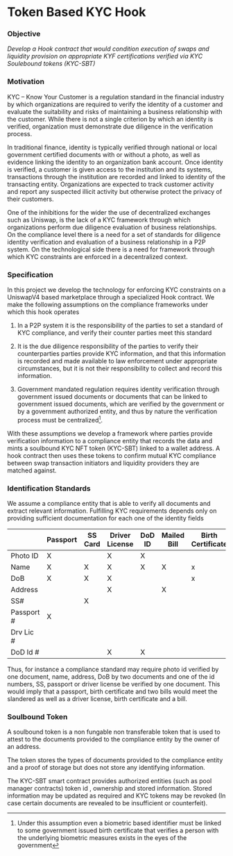 # Token Based KYC Hook #

### Objective ###

_Develop a Hook contract that would condition execution of swaps and liquidity provision on appropriate KYF certifications verified via KYC Soulebound tokens (KYC-SBT)_

### Motivation ###

KYC – Know Your Customer is a regulation standard in the financial industry by which organizations are required to verify the identity of a customer and evaluate the suitability and risks of maintaining a business relationship with the customer. While there is not a single criterion by which an identity is verified, organization must demonstrate due diligence in the verification process.

In traditional finance, identity is typically verified through national or local government certified documents with or without a photo, as well as evidence linking the identity to an organization bank account. Once identity is verified, a customer is given access to the institution and its systems, transactions through the institution are recorded and linked to identity of the transacting entity. Organizations are expected to track customer activity and report any suspected illicit activity but otherwise protect the privacy of their customers.

One of the inhibitions for the wider the use of decentralized exchanges such as Uniswap, is the lack of a KYC framework through which organizations perform due diligence evaluation of business relationships. On the compliance level there is a need for a set of standards for diligence identity verification and evaluation of a business relationship in a P2P system. On the technological side there is a need for framework through which KYC constraints are enforced in a decentralized context.  


### Specification ###

In this project we develop the technology for enforcing KYC constraints on a UniswapV4 based marketplace through a specialized Hook contract. We make the following assumptions on the compliance frameworks under which this hook operates

1. In a P2P system it is the responsibility of the parties to set a standard of KYC compliance, and verify their counter parties meet this standard

2. It is the due diligence responsibility of the parties to verify their counterparties parties provide KYC information, and that this information is recorded and made available to law enforcement under appropriate circumstances, but it is not their responsibility to collect and record this information.

3. Government mandated regulation requires identity verification through government issued documents or documents that can be linked to government issued documents, which are verified by the government or by a government authorized entity, and thus by nature the verification process must be centralized[^1].

With these assumptions we develop a framework where parties provide verification information to a compliance entity that records the data and mints a soulbound KYC NFT token (KYC-SBT) linked to a wallet address. A hook contract then uses these tokens to confirm mutual KYC compliance between swap transaction initiators and liquidity providers they are matched against.

### Identification Standards ###

We assume a compliance entity that is able to verify all documents and extract relevant information. Fulfilling KYC requirements depends only on providing sufficient documentation for each one of the identity fields

|               |Passport       | SS Card       | Driver License | DoD ID       | Mailed Bill   | Birth Certificate |
| ------------- | ------------- | ------------- | ------------- | ------------- | ------------- | ------------- |
| Photo ID      |     X         |               |       X       |      X        |               |               |
| Name          |     X         |      X        |       X       |      X        |        X      |      x        |
| DoB           |     X         |      X        |       X       |               |               |      x        |
| Address       |               |               |       X       |               |        X      |               |
| SS#           |               |      X        |               |               |               |               |
| Passport #    |     X         |               |               |               |               |               |
| Drv Lic #     |               |               |               |               |               |               |
| DoD Id #      |               |               |       X       |       X       |               |               |



Thus, for instance a compliance standard may require photo id verified by one document,  name, address, DoB by two documents and one of the id numbers, SS, passport or driver license be verified by one document. This would imply that a passport, birth certificate and two bills would meet the slandered as well as a driver license, birth certificate and a bill.  

### Soulbound Token ###

A soulbound token is a non fungable non transferable token that is used to attest to the documents provided to the compliance entity by the owner of an address.

The token stores the types of documents provided to the compliance entity and a proof of storage but does not store any identifying information.

The KYC-SBT smart contract provides authorized entities (such as pool manager contracts) token id , ownership and stored information. Stored information may be updated as required and KYC tokens may be revoked (In case certain documents are revealed to be insufficient or counterfeit).


[^1]: Under this assumption even a biometric based identifier must be linked to some government issued birth certificate that verifies a person with the underlying biometric measures exists in the eyes of the government